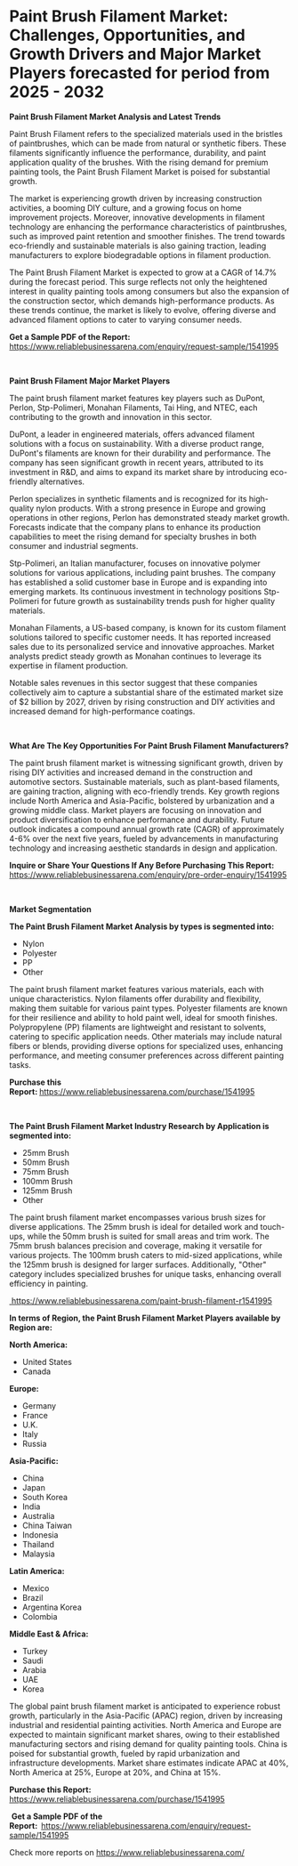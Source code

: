 <p><h1>Paint Brush Filament Market: Challenges, Opportunities, and Growth Drivers and Major Market Players forecasted for period from 2025 - 2032</h1></p><p><strong>Paint Brush Filament Market Analysis and Latest Trends</strong></p>
<p><p>Paint Brush Filament refers to the specialized materials used in the bristles of paintbrushes, which can be made from natural or synthetic fibers. These filaments significantly influence the performance, durability, and paint application quality of the brushes. With the rising demand for premium painting tools, the Paint Brush Filament Market is poised for substantial growth.</p><p>The market is experiencing growth driven by increasing construction activities, a booming DIY culture, and a growing focus on home improvement projects. Moreover, innovative developments in filament technology are enhancing the performance characteristics of paintbrushes, such as improved paint retention and smoother finishes. The trend towards eco-friendly and sustainable materials is also gaining traction, leading manufacturers to explore biodegradable options in filament production.</p><p>The Paint Brush Filament Market is expected to grow at a CAGR of 14.7% during the forecast period. This surge reflects not only the heightened interest in quality painting tools among consumers but also the expansion of the construction sector, which demands high-performance products. As these trends continue, the market is likely to evolve, offering diverse and advanced filament options to cater to varying consumer needs.</p></p>
<p><strong>Get a Sample PDF of the Report:&nbsp;</strong> <a href="https://www.reliablebusinessarena.com/enquiry/request-sample/1541995?utm_campaign=3266&utm_medium=2&utm_source=Github&utm_content=ia&utm_term=01042025&utm_id=paint-brush-filament">https://www.reliablebusinessarena.com/enquiry/request-sample/1541995</a></p>
<p>&nbsp;</p>
<p><strong>Paint Brush Filament Major Market Players</strong></p>
<p><p>The paint brush filament market features key players such as DuPont, Perlon, Stp-Polimeri, Monahan Filaments, Tai Hing, and NTEC, each contributing to the growth and innovation in this sector.</p><p>DuPont, a leader in engineered materials, offers advanced filament solutions with a focus on sustainability. With a diverse product range, DuPont's filaments are known for their durability and performance. The company has seen significant growth in recent years, attributed to its investment in R&D, and aims to expand its market share by introducing eco-friendly alternatives.</p><p>Perlon specializes in synthetic filaments and is recognized for its high-quality nylon products. With a strong presence in Europe and growing operations in other regions, Perlon has demonstrated steady market growth. Forecasts indicate that the company plans to enhance its production capabilities to meet the rising demand for specialty brushes in both consumer and industrial segments.</p><p>Stp-Polimeri, an Italian manufacturer, focuses on innovative polymer solutions for various applications, including paint brushes. The company has established a solid customer base in Europe and is expanding into emerging markets. Its continuous investment in technology positions Stp-Polimeri for future growth as sustainability trends push for higher quality materials.</p><p>Monahan Filaments, a US-based company, is known for its custom filament solutions tailored to specific customer needs. It has reported increased sales due to its personalized service and innovative approaches. Market analysts predict steady growth as Monahan continues to leverage its expertise in filament production.</p><p>Notable sales revenues in this sector suggest that these companies collectively aim to capture a substantial share of the estimated market size of $2 billion by 2027, driven by rising construction and DIY activities and increased demand for high-performance coatings.</p></p>
<p>&nbsp;</p>
<p><strong>What Are The Key Opportunities For Paint Brush Filament Manufacturers?</strong></p>
<p><p>The paint brush filament market is witnessing significant growth, driven by rising DIY activities and increased demand in the construction and automotive sectors. Sustainable materials, such as plant-based filaments, are gaining traction, aligning with eco-friendly trends. Key growth regions include North America and Asia-Pacific, bolstered by urbanization and a growing middle class. Market players are focusing on innovation and product diversification to enhance performance and durability. Future outlook indicates a compound annual growth rate (CAGR) of approximately 4-6% over the next five years, fueled by advancements in manufacturing technology and increasing aesthetic standards in design and application.</p></p>
<p><strong>Inquire or Share Your Questions If Any Before Purchasing This Report:</strong> <a href="https://www.reliablebusinessarena.com/enquiry/pre-order-enquiry/1541995?utm_campaign=3266&utm_medium=2&utm_source=Github&utm_content=ia&utm_term=01042025&utm_id=paint-brush-filament">https://www.reliablebusinessarena.com/enquiry/pre-order-enquiry/1541995</a></p>
<p>&nbsp;</p>
<p><strong>Market Segmentation</strong></p>
<p><strong>The Paint Brush Filament Market Analysis by types is segmented into:</strong></p>
<p><ul><li>Nylon</li><li>Polyester</li><li>PP</li><li>Other</li></ul></p>
<p><p>The paint brush filament market features various materials, each with unique characteristics. Nylon filaments offer durability and flexibility, making them suitable for various paint types. Polyester filaments are known for their resilience and ability to hold paint well, ideal for smooth finishes. Polypropylene (PP) filaments are lightweight and resistant to solvents, catering to specific application needs. Other materials may include natural fibers or blends, providing diverse options for specialized uses, enhancing performance, and meeting consumer preferences across different painting tasks.</p></p>
<p><strong>Purchase this Report:&nbsp;</strong><a href="https://www.reliablebusinessarena.com/purchase/1541995?utm_campaign=3266&utm_medium=2&utm_source=Github&utm_content=ia&utm_term=01042025&utm_id=paint-brush-filament">https://www.reliablebusinessarena.com/purchase/1541995</a></p>
<p>&nbsp;</p>
<p><strong>The Paint Brush Filament Market Industry Research by Application is segmented into:</strong></p>
<p><ul><li>25mm Brush</li><li>50mm Brush</li><li>75mm Brush</li><li>100mm Brush</li><li>125mm Brush</li><li>Other</li></ul></p>
<p><p>The paint brush filament market encompasses various brush sizes for diverse applications. The 25mm brush is ideal for detailed work and touch-ups, while the 50mm brush is suited for small areas and trim work. The 75mm brush balances precision and coverage, making it versatile for various projects. The 100mm brush caters to mid-sized applications, while the 125mm brush is designed for larger surfaces. Additionally, "Other" category includes specialized brushes for unique tasks, enhancing overall efficiency in painting.</p></p>
<p><a href="https://www.reliablebusinessarena.com/paint-brush-filament-r1541995?utm_campaign=3266&utm_medium=2&utm_source=Github&utm_content=ia&utm_term=01042025&utm_id=paint-brush-filament">&nbsp;https://www.reliablebusinessarena.com/paint-brush-filament-r1541995</a></p>
<p><strong>In terms of Region, the Paint Brush Filament Market Players available by Region are:</strong></p>
<p>
    <p> <strong> North America: </strong>
        <ul>
            <li>United States</li>
            <li>Canada</li>
        </ul>
        </p> 
    <p> <strong> Europe: </strong>
        <ul>
            <li>Germany</li>
            <li>France</li>
            <li>U.K.</li>
            <li>Italy</li>
            <li>Russia</li>
        </ul>
        </p> 
    <p> <strong> Asia-Pacific: </strong>
        <ul>
            <li>China</li>
            <li>Japan</li>
            <li>South Korea</li>
            <li>India</li>
            <li>Australia</li>
            <li>China Taiwan</li>
            <li>Indonesia</li>
            <li>Thailand</li>
            <li>Malaysia</li>
        </ul>
        </p> 
    <p> <strong> Latin America: </strong>
        <ul>
            <li>Mexico</li>
            <li>Brazil</li>
            <li>Argentina Korea</li>
            <li>Colombia</li>
        </ul>
        </p> 
    <p> <strong> Middle East & Africa: </strong>
        <ul>
            <li>Turkey</li>
            <li>Saudi</li>
            <li>Arabia</li>
            <li>UAE</li>
            <li>Korea</li>
        </ul>
    </p>
    </p>
<p><p>The global paint brush filament market is anticipated to experience robust growth, particularly in the Asia-Pacific (APAC) region, driven by increasing industrial and residential painting activities. North America and Europe are expected to maintain significant market shares, owing to their established manufacturing sectors and rising demand for quality painting tools. China is poised for substantial growth, fueled by rapid urbanization and infrastructure developments. Market share estimates indicate APAC at 40%, North America at 25%, Europe at 20%, and China at 15%.</p></p>
<p><strong>Purchase this Report: </strong><a href="https://www.reliablebusinessarena.com/purchase/1541995?utm_campaign=3266&utm_medium=2&utm_source=Github&utm_content=ia&utm_term=01042025&utm_id=paint-brush-filament">https://www.reliablebusinessarena.com/purchase/1541995</a></p>
<p>&nbsp;<strong>Get a Sample PDF of the Report:&nbsp;&nbsp;</strong><a href="https://www.reliablebusinessarena.com/enquiry/request-sample/1541995?utm_campaign=3266&utm_medium=2&utm_source=Github&utm_content=ia&utm_term=01042025&utm_id=paint-brush-filament">https://www.reliablebusinessarena.com/enquiry/request-sample/1541995</a></p>
<p><strong></strong></p>
<p>Check more reports on <a href="https://www.reliablebusinessarena.com/?utm_campaign=3266&utm_medium=2&utm_source=Github&utm_content=ia&utm_term=01042025&utm_id=paint-brush-filament">https://www.reliablebusinessarena.com/</a></p>